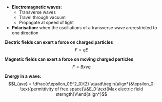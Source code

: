 - **Electromagnetic waves:**
	- Transverse waves
	- Travel through vacuum
	- Propagate at speed of light
- **Polarisation:**  when the oscillations of a transverse wave arerestricted to one direction

**Electric fields can exert a force on charged particles**
$$F = qE$$

**Magnetic fields can exert a force on moving charged particles**
$$F = Bxvq$$


**Energy in a wave:**
$$I_{ave} = \dfrac{c\epsilon_0E^2_0}{2} \quad\begin{align*}&\epsilon_0: \text{permittivity of free space}\\&E_0:\text{Max electric field sterngth}\\\end{align*}$$